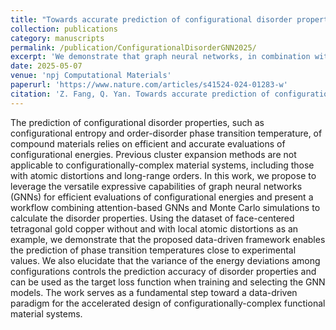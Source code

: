```yaml
---
title: "Towards accurate prediction of configurational disorder properties in materials using graph neural networks"
collection: publications
category: manuscripts
permalink: /publication/ConfigurationalDisorderGNN2025/
excerpt: 'We demonstrate that graph neural networks, in combination with Monte Carlo simulations, can predict the thermodynamic properties of configurational disorder in high-entropy alloys with high accuracy and significantly low cost compared with first-principles methods.'
date: 2025-05-07
venue: 'npj Computational Materials'
paperurl: 'https://www.nature.com/articles/s41524-024-01283-w'
citation: 'Z. Fang, Q. Yan. Towards accurate prediction of configurational disorder properties in materials using graph neural networks. npj Comput. Mater. 2024, 10, 91.'
---
```

The prediction of configurational disorder properties, such as configurational entropy and order-disorder phase transition temperature, of compound materials relies on efficient and accurate evaluations of configurational energies. Previous cluster expansion methods are not applicable to configurationally-complex material systems, including those with atomic distortions and long-range orders. In this work, we propose to leverage the versatile expressive capabilities of graph neural networks (GNNs) for efficient evaluations of configurational energies and present a workflow combining attention-based GNNs and Monte Carlo simulations to calculate the disorder properties. Using the dataset of face-centered tetragonal gold copper without and with local atomic distortions as an example, we demonstrate that the proposed data-driven framework enables the prediction of phase transition temperatures close to experimental values. We also elucidate that the variance of the energy deviations among configurations controls the prediction accuracy of disorder properties and can be used as the target loss function when training and selecting the GNN models. The work serves as a fundamental step toward a data-driven paradigm for the accelerated design of configurationally-complex functional material systems.
